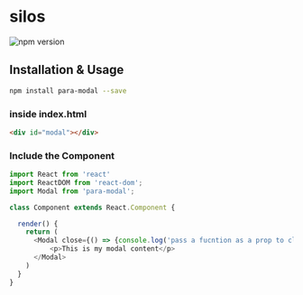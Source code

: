 # silos

![npm version](https://img.shields.io/npm/v/silos)


## Installation & Usage

```sh
npm install para-modal --save
```
### inside index.html
```html
<div id="modal"></div>
```

### Include the Component

```js
import React from 'react'
import ReactDOM from 'react-dom';
import Modal from 'para-modal';

class Component extends React.Component {

  render() {
    return (
      <Modal close={() => {console.log('pass a fucntion as a prop to close the modal')} }>
          <p>This is my modal content</p>
      </Modal>
    )
  }
}
```